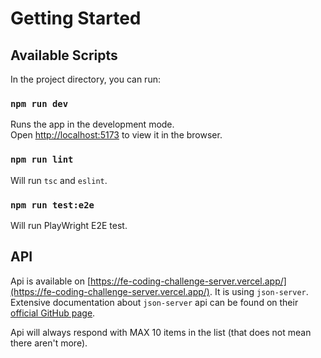 # Getting Started

## Available Scripts

In the project directory, you can run:

### `npm run dev`

Runs the app in the development mode.\
Open [http://localhost:5173](http://localhost:5173) to view it in the browser.

### `npm run lint`

Will run `tsc` and `eslint`.

### `npm run test:e2e`

Will run PlayWright E2E test.

## API

Api is available on [https://fe-coding-challenge-server.vercel.app/](https://fe-coding-challenge-server.vercel.app/).
It is using `json-server`. Extensive documentation about `json-server` api can be found on their [official GitHub page](https://github.com/typicode/json-server#table-of-contents).

Api will always respond with MAX 10 items in the list (that does not mean there aren't more).
